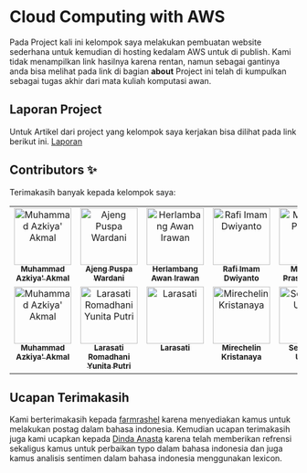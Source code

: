 # Cloud Computing with AWS
Pada Project kali ini kelompok saya melakukan pembuatan website sederhana untuk kemudian di hosting kedalam AWS untuk di publish. Kami tidak menampilkan link hasilnya karena rentan, namun sebagai gantinya anda bisa melihat pada link di bagian <b>about</b> Project ini telah di kumpulkan sebagai tugas akhir dari mata kuliah komputasi awan.

## Laporan Project

Untuk Artikel dari project yang kelompok saya kerjakan bisa dilihat pada link berikut ini.
[Laporan](#)

## Contributors ✨

Terimakasih banyak kepada kelompok saya:

<!-- ALL-CONTRIBUTORS-LIST:START - Do not remove or modify this section -->
<!-- prettier-ignore-start -->
<!-- markdownlint-disable -->
<table>
  <tbody>
    <tr>
      <td align="center" valign="top" width="14.28%"><a href="https://www.instagram.com/azkiyakmal/"><img src="https://github.com/azzkik/azkiyaakmal/blob/main/images/komwan/meh.jpg" width="100px;" alt="Muhammad Azkiya' Akmal"/><br /><sub><b>Muhammad Azkiya' Akmal</b></sub></a><br /></td>
      <td align="center" valign="top" width="14.28%"><a href="https://www.instagram.com/ajenggwrd/"><img src="https://github.com/azzkik/azkiyaakmal/blob/main/images/komwan/bby.jpg" width="100px;" alt="Ajeng Puspa Wardani"/><br /><sub><b>Ajeng Puspa Wardani</b></sub></a><br /></td>
      <td align="center" valign="top" width="14.28%"><a href="https://www.instagram.com/herlambangawan_/"><img src="https://github.com/azzkik/azkiyaakmal/blob/main/images/komwan/ikiketua.jpg" width="100px;" alt="Herlambang Awan Irawan"/><br /><sub><b>Herlambang Awan Irawan</b></sub></a><br /></td>
      <td align="center" valign="top" width="14.28%"><a href="https://www.instagram.com/rafiimamd/"><img src="https://github.com/azzkik/azkiyaakmal/blob/main/images/komwan/rafi.jpgg" width="100px;" alt="Rafi Imam Dwiyanto"/><br /><sub><b>Rafi Imam Dwiyanto</b></sub></a><br /></td>
      <td align="center" valign="top" width="14.28%"><a href="https://www.instagram.com/maulidyasyh_/"><img src="https://github.com/azzkik/azkiyaakmal/blob/main/images/komwan/lidya.jpg" width="100px;" alt="Maulidya Prastita Syah"/><br /><sub><b>Maulidya Prastita Syah</b></sub></a><br /></td>
    </tr>
    <tr>
      <td align="center" valign="top" width="14.28%"><a href="https://www.instagram.com/azkiyakmal/"><img src="https://github.com/azzkik/azkiyaakmal/blob/main/images/1.png" width="100px;" alt="Muhammad Azkiya' Akmal"/><br /><sub><b>Muhammad Azkiya' Akmal</b></sub></a><br /></td>
      <td align="center" valign="top" width="14.28%"><a href="https://www.instagram.com/larasatiramadhani/"><img src="https://github.com/azzkik/azkiyaakmal/blob/main/images/3.png" width="100px;" alt="Larasati Romadhani Yunita Putri"/><br /><sub><b>Larasati Romadhani Yunita Putri</b></sub></a><br /></td>
      <td align="center" valign="top" width="14.28%"><a href="https://www.instagram.com/lrssttt/"><img src="https://github.com/azzkik/azkiyaakmal/blob/main/images/2.png" width="100px;" alt="Larasati"/><br /><sub><b>Larasati</b></sub></a><br /></td>
      <td align="center" valign="top" width="14.28%"><a href="https://www.instagram.com/chelliinn/"><img src="https://github.com/azzkik/azkiyaakmal/blob/main/images/5.png" width="100px;" alt="Mirechelin Kristanaya"/><br /><sub><b>Mirechelin Kristanaya</b></sub></a><br /></td>
      <td align="center" valign="top" width="14.28%"><a href="https://www.instagram.com/setyobudiiii_/"><img src="https://github.com/azzkik/azkiyaakmal/blob/main/images/4.png" width="100px;" alt="Setyobudi Utomo"/><br /><sub><b>Setyobudi Utomo</b></sub></a><br /></td>
    </tr>
  </tbody>
</table>

<!-- markdownlint-restore -->
<!-- prettier-ignore-end -->

<!-- ALL-CONTRIBUTORS-LIST:END -->

## Ucapan Terimakasih

Kami berterimakasih kepada [farmrashel](https://github.com/famrashel/idn-tagged-corpus#readmemd-versi-bahasa) karena menyediakan kamus untuk melakukan postag dalam bahasa indonesia.
Kemudian ucapan terimakasih juga kami ucapkan kepada [Dinda Anasta](https://www.kaggle.com/code/dindaanasta/analisis-sentimen-pengguna-aplikasi-sayurbox#Import-Library) karena telah memberikan refrensi sekaligus kamus untuk perbaikan typo dalam bahasa indonesia dan juga kamus analisis sentimen dalam bahasa indonesia menggunakan lexicon.
